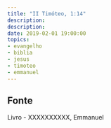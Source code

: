 ```yaml
---
title: "II Timóteo, 1:14"
description: 
description: 
date: 2019-02-01 19:00:00
topics: 
- evangelho
- biblia
- jesus
- timoteo
- emmanuel
---
```




## Fonte
Livro - XXXXXXXXXX, Emmanuel
